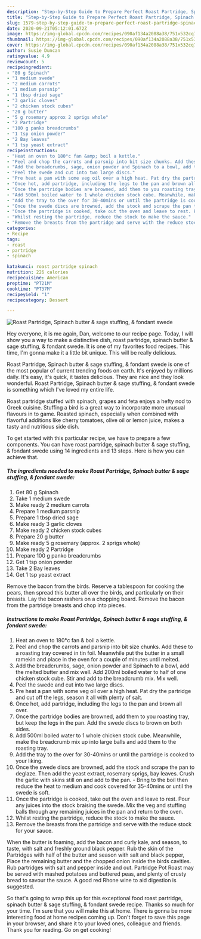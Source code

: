 ```yaml
---
description: "Step-by-Step Guide to Prepare Perfect Roast Partridge, Spinach butter &amp;amp; sage stuffing, &amp;amp; fondant swede"
title: "Step-by-Step Guide to Prepare Perfect Roast Partridge, Spinach butter &amp;amp; sage stuffing, &amp;amp; fondant swede"
slug: 1579-step-by-step-guide-to-prepare-perfect-roast-partridge-spinach-butter-and-amp-sage-stuffing-and-amp-fondant-swede
date: 2020-09-21T05:12:01.672Z
image: https://img-global.cpcdn.com/recipes/090af134a2088a38/751x532cq70/roast-partridge-spinach-butter-sage-stuffing-fondant-swede-recipe-main-photo.jpg
thumbnail: https://img-global.cpcdn.com/recipes/090af134a2088a38/751x532cq70/roast-partridge-spinach-butter-sage-stuffing-fondant-swede-recipe-main-photo.jpg
cover: https://img-global.cpcdn.com/recipes/090af134a2088a38/751x532cq70/roast-partridge-spinach-butter-sage-stuffing-fondant-swede-recipe-main-photo.jpg
author: Susie Duncan
ratingvalue: 4.9
reviewcount: 5
recipeingredient:
- "80 g Spinach"
- "1 medium swede"
- "2 medium carrots"
- "1 medium parsnip"
- "1 tbsp dried sage"
- "3 garlic cloves"
- "2 chicken stock cubes"
- "20 g butter"
- "5 g rosemary approx 2 sprigs whole"
- "2 Partridge"
- "100 g panko breadcrumbs"
- "1 tsp onion powder"
- "2 Bay leaves"
- "1 tsp yeast extract"
recipeinstructions:
- "Heat an oven to 180°c fan &amp; boil a kettle."
- "Peel and chop the carrots and parsnip into bit size chunks. Add these to a roasting tray covered in tin foil. Meanwhile put the butter in a small ramekin and place in the oven for a couple of minutes until melted."
- "Add the breadcrumbs, sage, onion powder and Spinach to a bowl, add the melted butter and mix well. Add 200ml boiled water to half of one chicken stock cube. Stir and add to the breadcrumb mix. Mix well."
- "Peel the swede and cut into two large discs."
- "Pre heat a pan with some veg oil over a high heat. Pat dry the partridge and cut off the legs, season it all with plenty of salt."
- "Once hot, add partridge, including the legs to the pan and brown all over."
- "Once the partridge bodies are browned, add them to you roasting tray, but keep the legs in the pan. Add the swede discs to brown on both sides."
- "Add 500ml boiled water to 1 whole chicken stock cube. Meanwhile, make the breadcrumb mix up into large balls and add them to the roasting tray."
- "Add the tray to the over for 30-40mins or until the partridge is cooked to your liking."
- "Once the swede discs are browned, add the stock and scrape the pan to deglaze. Then add the yeast extract, rosemary sprigs, bay leaves. Crush the garlic with skins still on and add to the pan. Bring to the boil then reduce the heat to medium and cook covered for 35-40mins or until the swede is soft."
- "Once the partridge is cooked, take out the oven and leave to rest. Pour any juices into the stock braising the swede. Mix the veg and stuffing balls through any remaining juices in the pan and return to the oven."
- "Whilst resting the partridge, reduce the stock to make the sauce."
- "Remove the breasts from the partridge and serve with the reduce stock for your sauce."
categories:
- Recipe
tags:
- roast
- partridge
- spinach

katakunci: roast partridge spinach 
nutrition: 226 calories
recipecuisine: American
preptime: "PT21M"
cooktime: "PT37M"
recipeyield: "1"
recipecategory: Dessert

---
```



![Roast Partridge, Spinach butter &amp; sage stuffing, &amp; fondant swede](https://img-global.cpcdn.com/recipes/090af134a2088a38/751x532cq70/roast-partridge-spinach-butter-sage-stuffing-fondant-swede-recipe-main-photo.jpg)

Hey everyone, it is me again, Dan, welcome to our recipe page. Today, I will show you a way to make a distinctive dish, roast partridge, spinach butter &amp; sage stuffing, &amp; fondant swede. It is one of my favorites food recipes. This time, I'm gonna make it a little bit unique. This will be really delicious.

Roast Partridge, Spinach butter &amp; sage stuffing, &amp; fondant swede is one of the most popular of current trending foods on earth. It's enjoyed by millions daily. It's easy, it's quick, it tastes delicious. They are nice and they look wonderful. Roast Partridge, Spinach butter &amp; sage stuffing, &amp; fondant swede is something which I've loved my entire life.

Roast partridge stuffed with spinach, grapes and feta enjoys a hefty nod to Greek cuisine. Stuffing a bird is a great way to incorporate more unusual flavours in to game. Roasted spinach, especially when combined with flavorful additions like cherry tomatoes, olive oil or lemon juice, makes a tasty and nutritious side dish.


To get started with this particular recipe, we have to prepare a few components. You can have roast partridge, spinach butter &amp; sage stuffing, &amp; fondant swede using 14 ingredients and 13 steps. Here is how you can achieve that.

<!--inarticleads1-->

##### The ingredients needed to make Roast Partridge, Spinach butter &amp; sage stuffing, &amp; fondant swede:

1. Get 80 g Spinach
1. Take 1 medium swede
1. Make ready 2 medium carrots
1. Prepare 1 medium parsnip
1. Prepare 1 tbsp dried sage
1. Make ready 3 garlic cloves
1. Make ready 2 chicken stock cubes
1. Prepare 20 g butter
1. Make ready 5 g rosemary (approx. 2 sprigs whole)
1. Make ready 2 Partridge
1. Prepare 100 g panko breadcrumbs
1. Get 1 tsp onion powder
1. Take 2 Bay leaves
1. Get 1 tsp yeast extract


Remove the bacon from the birds. Reserve a tablespoon for cooking the pears, then spread this butter all over the birds, and particularly on their breasts. Lay the bacon rashers on a chopping board. Remove the bacon from the partridge breasts and chop into pieces. 

<!--inarticleads2-->

##### Instructions to make Roast Partridge, Spinach butter &amp; sage stuffing, &amp; fondant swede:

1. Heat an oven to 180°c fan &amp; boil a kettle.
1. Peel and chop the carrots and parsnip into bit size chunks. Add these to a roasting tray covered in tin foil. Meanwhile put the butter in a small ramekin and place in the oven for a couple of minutes until melted.
1. Add the breadcrumbs, sage, onion powder and Spinach to a bowl, add the melted butter and mix well. Add 200ml boiled water to half of one chicken stock cube. Stir and add to the breadcrumb mix. Mix well.
1. Peel the swede and cut into two large discs.
1. Pre heat a pan with some veg oil over a high heat. Pat dry the partridge and cut off the legs, season it all with plenty of salt.
1. Once hot, add partridge, including the legs to the pan and brown all over.
1. Once the partridge bodies are browned, add them to you roasting tray, but keep the legs in the pan. Add the swede discs to brown on both sides.
1. Add 500ml boiled water to 1 whole chicken stock cube. Meanwhile, make the breadcrumb mix up into large balls and add them to the roasting tray.
1. Add the tray to the over for 30-40mins or until the partridge is cooked to your liking.
1. Once the swede discs are browned, add the stock and scrape the pan to deglaze. Then add the yeast extract, rosemary sprigs, bay leaves. Crush the garlic with skins still on and add to the pan. - Bring to the boil then reduce the heat to medium and cook covered for 35-40mins or until the swede is soft.
1. Once the partridge is cooked, take out the oven and leave to rest. Pour any juices into the stock braising the swede. Mix the veg and stuffing balls through any remaining juices in the pan and return to the oven.
1. Whilst resting the partridge, reduce the stock to make the sauce.
1. Remove the breasts from the partridge and serve with the reduce stock for your sauce.


When the butter is foaming, add the bacon and curly kale, and season, to taste, with salt and freshly ground black pepper. Rub the skin of the Partridges with half of the butter and season with salt and black pepper, Place the remaining butter and the chopped onion inside the birds cavities. Rub partridges with salt and pepper inside and out. Partridge Pot Roast may be served with mashed potatoes and buttered peas, and plenty of crusty bread to savour the sauce. A good red Rhone wine to aid digestion is suggested. 

So that's going to wrap this up for this exceptional food roast partridge, spinach butter &amp; sage stuffing, &amp; fondant swede recipe. Thanks so much for your time. I'm sure that you will make this at home. There is gonna be more interesting food at home recipes coming up. Don't forget to save this page in your browser, and share it to your loved ones, colleague and friends. Thank you for reading. Go on get cooking!
